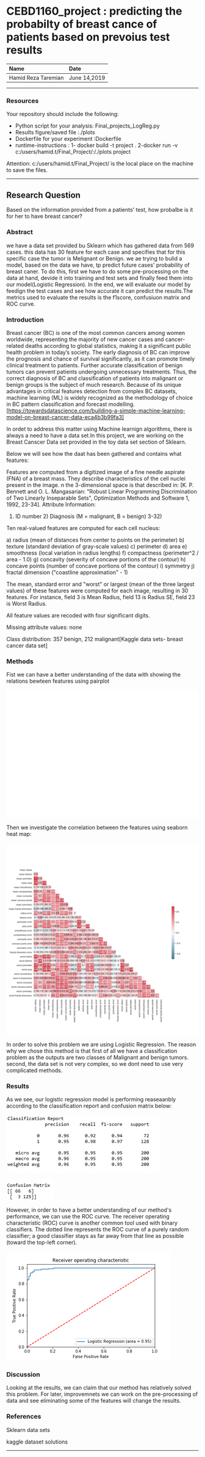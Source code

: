 # CEBD1160_project : predicting the probabilty of breast cance of patients based on prevoius test results


| Name | Date |
|:-------|:---------------|
|Hamid Reza Taremian| June 14,2019|

-----

### Resources
Your repository should include the following:

- Python script for your analysis: Final_projects_LogReg.py
- Results figure/saved file :./plots
- Dockerfile for your experiment :Dockerfile
- runtime-instructions : 1- docker build -t project .  2-docker run -v c:/users/hamid.t/Final_Project/:/./plots project

Attention: c:/users/hamid.t/Final_Project/ is the local place on the machine to save the files.

-----

## Research Question

Based on the information provided from a patients' test, how probalbe is it for her to have breast cancer? 

### Abstract



we have a data set provided bu Sklearn which has gathered data from 569 cases. this data has 30 feature for each case and specifies that for this specific case the tumor is Melignant or Benign.
we ae trying to bulid a model, based on the data we have, tp predict future cases' probability of breast caner. 
To do this, first we have to do some pre-processing on the data at hand, devide it into training and test sets and finally feed them into our model(Logistic Regression). In the end, we will evaluate our model by feedign the test cases and see how accurate it can predict the results.The metrics used to evaluate the results is the f1score, confusiuon matrix and ROC curve.


### Introduction
Breast cancer (BC) is one of the most common cancers among women worldwide, representing the majority of new cancer cases and cancer-related deaths according to global statistics, making it a significant public health problem in today’s society.
The early diagnosis of BC can improve the prognosis and chance of survival significantly, as it can promote timely clinical treatment to patients. Further accurate classification of benign tumors can prevent patients undergoing unnecessary treatments. Thus, the correct diagnosis of BC and classification of patients into malignant or benign groups is the subject of much research. Because of its unique advantages in critical features detection from complex BC datasets, machine learning (ML) is widely recognized as the methodology of choice in BC pattern classification and forecast modelling.[https://towardsdatascience.com/building-a-simple-machine-learning-model-on-breast-cancer-data-eca4b3b99fa3]

In ordet to address this matter using Machine learnign algorithms, there is always a need to have a data set.In this project, we are working on the Breast Canscer Data set provided in the toy data set section of Sklearn.

Below we will see how the daat has been gathered and contains what features: 

Features are computed from a digitized image of a fine needle aspirate (FNA) of a breast mass. They describe characteristics of the cell nuclei present in the image. n the 3-dimensional space is that described in: [K. P. Bennett and O. L. Mangasarian: "Robust Linear Programming Discrimination of Two Linearly Inseparable Sets", Optimization Methods and Software 1, 1992, 23-34].
Attribute Information:

1) ID number 2) Diagnosis (M = malignant, B = benign) 3-32)

Ten real-valued features are computed for each cell nucleus:

a) radius (mean of distances from center to points on the perimeter) b) texture (standard deviation of gray-scale values) c) perimeter d) area e) smoothness (local variation in radius lengths) f) compactness (perimeter^2 / area - 1.0) g) concavity (severity of concave portions of the contour) h) concave points (number of concave portions of the contour) i) symmetry j) fractal dimension ("coastline approximation" - 1)

The mean, standard error and "worst" or largest (mean of the three largest values) of these features were computed for each image, resulting in 30 features. For instance, field 3 is Mean Radius, field 13 is Radius SE, field 23 is Worst Radius.

All feature values are recoded with four significant digits.

Missing attribute values: none

Class distribution: 357 benign, 212 malignant[Kaggle data sets- breast cancer data set]
### Methods

Fist we can have a better understanding of the data with showing the relations bewteen features using pairplot

![pair](plots/pair_mean.jpg)

Then we investigate the correlation between the features using seaborn heat map:

![heat](plots/Heat_map.jpg)


In order to solve this problem we are using Logistic Regression. The reason why we chose this method is that first of all we have a classification problem as the outputs are two classes of Malignant and benign tumors. second, the data set is not very complex, so we dont need to use very complicated methods.   


### Results
As we see, our logistic regression model is performing reaseaanbly according to the classification report and confusion matrix below:


![classficaion report](classification_report.jpg)

![confusion matrix](confusion_matrix.jpg)

However, in order to have a better understanding of our method's performance, we can use the ROC curve. The receiver operating characteristic (ROC) curve is another common tool used with binary classifiers. The dotted line represents the ROC curve of a purely random classifier; a good classifier stays as far away from that line as possible (toward the top-left corner).

![Log_ROC](plots/Log_ROC.png)
### Discussion
Looking at the results, we can claim that our method has relatively solved this problem. For later, improvemnets we can work on the pre-processing of data and see eliminating some of the features will change the results.

### References
Sklearn data sets

kaggle dataset solutions

-------
